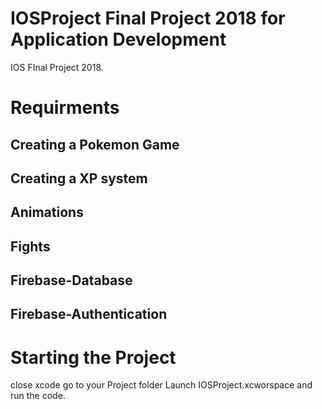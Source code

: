 # IOSProject Final Project 2018 for Application Development
IOS FInal Project 2018.

# Requirments
## Creating a Pokemon Game
## Creating a XP system
## Animations
## Fights
## Firebase-Database
## Firebase-Authentication

# Starting the Project
close xcode
go to your Project folder
Launch IOSProject.xcworspace and run the code.

